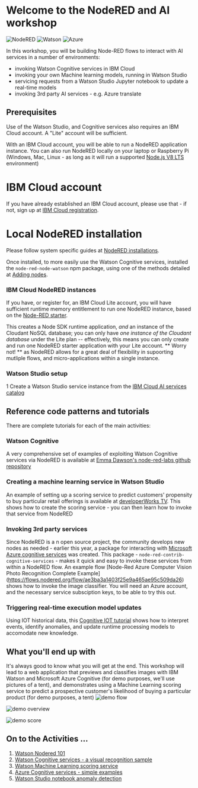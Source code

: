 # Welcome to the NodeRED and AI workshop

![NodeRED](img/node-red-icon.png)
![Watson](img/ibm-watson-logo.png)
![Azure](img/azure-cognitive.gif)


In this workshop, you will be building Node-RED flows to interact with AI services in a number of environments:

+ invoking Watson Cognitive services in IBM Cloud
+ invoking your own Machine learning models, running in Watson Studio
+ servicing requests from a Watson Studio Jupyter notebook to update a real-time models
+ invoking 3rd party AI services - e.g. Azure translate

## Prerequisites

Use of the Watson Studio, and Cognitive services also requires an IBM Cloud account.  A "Lite" account will be sufficient.

With an IBM Cloud account, you will be able to run a NodeRED application instance. You can also run NodeRED locally on your laptop or Raspberry Pi (Windows, Mac, Linux - as long as it will run a supported [Node.js V8 LTS](https://nodejs.org/download/release/latest-v8.x/) environment)

# IBM Cloud account

If you have already established an IBM Cloud account, please use that - if not, sign up at [IBM Cloud registration](https://www.ibm.com/cloud/lite-account/lite-account).

# Local NodeRED installation
Please follow system specific guides at [NodeRED installations](https://nodered.org/docs/getting-started/installation).

Once installed, to more easily use the Watson Cognitive services, installed the `node-red-node-watson` npm package, using one of the methods detailed at [Adding nodes](https://nodered.org/docs/getting-started/adding-nodes).

### IBM Cloud NodeRED instances

If you have, or register for, an IBM Cloud Lite account, you will have sufficient runtime memory entitlement to run one NodeRED instance, based on the [Node-RED starter](https://console.bluemix.net/catalog/starters/node-red-starter).

This creates a Node SDK runtime application, _and_ an instance of the Cloudant NoSQL database; you can only have _one instance of the Cloudant database_ under the Lite plan -- effectively, this means you can only create and run one NodeRED starter application with your Lite account. ** Worry not! ** as NodeRED allows for a great deal of flexibility in supoorting mutliple flows, and micro-applications within a single instance.

### Watson Studio setup

1 Create a Watson Studio service instance from the [IBM Cloud AI services catalog](https://console.bluemix.net/catalog/?category=ai)

## Reference code patterns and tutorials

There are complete tutorials for each of the main activities:

### Watson Cognitive
A very comprehensive set of examples of exploiting Watson Cognitive services via NodeRED is available at [Emma Dawson's node-red-labs github repository](https://github.com/watson-developer-cloud/node-red-labs/tree/master/basic_examples)

### Creating a machine learning service in Watson Studio
An example of setting up a scoring service to predict customers' propensity to buy particular retail offerings is available at [developerWorks TV](https://developer.ibm.com/tv/ibm-watson-machine-learning-build-a-logistic-regression-model/). This shows how to create the scoring service - you can then learn how to invoke that service from NodeRED

### Invoking 3rd party services
Since NodeRED is a n open source project, the community develops new nodes as needed - earlier this year, a package for interacting with [Microsoft Azure cognitive services](https://azure.microsoft.com/en-gb/services/cognitive-services/) was created. This package - `node-red-contrib-cognitive-services` - makes it quick and easy to invoke these services from within a NodeRED flow.
An example flow [Node-Red Azure Computer Vision Photo Recognition Complete Example]
(https://flows.nodered.org/flow/ae3ba3a1403f25e9a465ae95c509da26) shows how to invoke the image classifier.
You will need an Azure account, and the necessary service subsciption keys, to be able to try this out.

### Triggering real-time execution model updates
Using IOT historical data, this [Cognitive IOT tutorial](https://developer.ibm.com/tutorials/iot-cognitive-iot-app-machine-learning/) shows how to interpret events, identify anomalies, and update runtime processing models to accomodate new knowledge.

## What you'll end up with
It's always good to know what you will get at the end. This workshop will lead to a web application that previews and classifies images with IBM Watson and Microsoft Azure Cognitive (for demo purposes, we'll use pictures of a tent), and demonstrates using a Machine Learning scoring service to predict a prospective customer's likelihood of buying a particular product (for demo purposes, a tent)
![demo flow](img/mg-brs-demo-flow.png)

![demo overview](img/mg-brs-demo-overview.png)

![demo score](img/mg-brs-nodered-ml-score-result.png)

## On to the Activities ...
1. [Watson Nodered 101](https://github.com/IBMCodeLondon/Node-RED-Watson-101)
1. [Watson Cognitive services - a visual recognition sample](watson-cognitive-nodered.md)
1. [Watson Machine Learning scoring service](watson-studio-ml-service.md)
1. [Azure Cognitive services - simple examples](azure-cognitive-nodered.md)
1. [Watson Studio notebook anomaly detection](https://developer.ibm.com/tutorials/iot-cognitive-iot-app-machine-learning)
